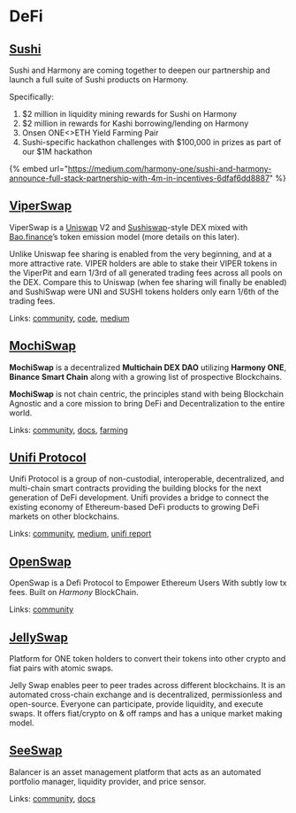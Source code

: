 # DeFi

## [Sushi](https://sushi.com)

Sushi and Harmony are coming together to deepen our partnership and launch a full suite of Sushi products on Harmony.

Specifically:

1. $2 million in liquidity mining rewards for Sushi on Harmony
2. $2 million in rewards for Kashi borrowing/lending on Harmony
3. Onsen ONE<>ETH Yield Farming Pair
4. Sushi-specific hackathon challenges with $100,000 in prizes as part of our $1M hackathon

{% embed url="https://medium.com/harmony-one/sushi-and-harmony-announce-full-stack-partnership-with-4m-in-incentives-6dfaf6dd8887" %}

## [ViperSwap](https://viperswap.one)

ViperSwap is a [Uniswap](http://uniswap.exchange) V2 and [Sushiswap](https://www.sushi.com)-style DEX mixed with [Bao.finance](https://www.bao.finance)’s token emission model (more details on this later).

Unlike Uniswap fee sharing is enabled from the very beginning, and at a more attractive rate. VIPER holders are able to stake their VIPER tokens in the ViperPit and earn 1/3rd of all generated trading fees across all pools on the DEX. Compare this to Uniswap (when fee sharing will finally be enabled) and SushiSwap were UNI and SUSHI tokens holders only earn 1/6th of the trading fees.

Links: [community](https://t.me/VenomDAO), [code](https://github.com/VenomProtocol), [medium](https://venomdao.medium.com)

## [MochiSwap](https://one.mochiswap.io)

**MochiSwap** is a decentralized **Multichain DEX DAO** utilizing **Harmony ONE**, **Binance Smart Chain** along with a growing list of prospective Blockchains.

**MochiSwap** is not chain centric, the principles stand with being Blockchain Agnostic and a core mission to bring DeFi and Decentralization to the entire world.

Links: [community](https://t.me/mochiswap), [docs](https://docs.mochiswap.io), [farming](https://harmony.mochiswap.io)

## [Unifi Protocol](https://harmony.unifiprotocol.com)

Unifi Protocol is a group of non-custodial, interoperable, decentralized, and multi-chain smart contracts providing the building blocks for the next generation of DeFi development. Unifi provides a bridge to connect the existing economy of Ethereum-based DeFi products to growing DeFi markets on other blockchains.

Links: [community](https://t.me/unifiprotocol), [medium](https://unifiprotocol.medium.com), [unifi report](https://unifi.report)

## [OpenSwap](https://app.openswap.one)

OpenSwap is a Defi Protocol to Empower Ethereum Users With subtly low tx fees. Built on _Harmony_ BlockChain.

Links: [community](https://t.me/OpenSwap\_Harmony)

## [JellySwap](https://app.jelly.market)

Platform for ONE token holders to convert their tokens into other crypto and fiat pairs with atomic swaps.

Jelly Swap enables peer to peer trades across different blockchains. It is an automated cross-chain exchange and is decentralized, permissionless and open-source. Everyone can participate, provide liquidity, and execute swaps. It offers fiat/crypto on & off ramps and has a unique market making model.

## [SeeSwap](https://seeswap.one)

Balancer is an asset management platform that acts as an automated portfolio manager, liquidity provider, and price sensor.

Links: [community](https://seeswap.one/telegram), [docs](https://seeswap.gitbook.io)
